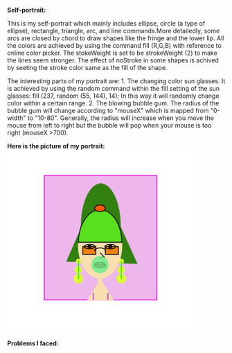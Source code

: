 **Self-portrait:**

This is my self-portrait which mainly includes ellipse, circle (a type of ellipse), rectangle, triangle, arc, and line commands.More detailedly, some arcs are closed by chord to draw shapes like the fringe and the lower lip. All the colors are achieved by using the command fill (R,G,B) with reference to online color picker. The stokeWeight is set to be strokeWeight (2) to make the lines seem stronger.
The effect of noStroke in some shapes is achived by seeting the stroke color same as the fill of the shape.

The interesting parts of my portrait are: 1. The changing color sun glasses. It is achieved by using the random command within the fill setting of the sun glasses: fill (237, random (55, 144), 14); In this way it will randomly change color within a certain range.
2. The blowing bubble gum. The radius of the bubble gum will change according to "mouseX" which is mapped from "0-width" to "10-80". Generally, the radius will increase when you move the mouse from left to right but the bubble will pop when your mouse is too right (mouseX >700).

**Here is the picture of my portrait:**
![](selfPortraitWhole.png)


**Problems I faced:**
